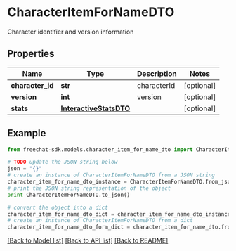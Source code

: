 # CharacterItemForNameDTO

Character identifier and version information

## Properties
Name | Type | Description | Notes
------------ | ------------- | ------------- | -------------
**character_id** | **str** | characterId | [optional] 
**version** | **int** | version | [optional] 
**stats** | [**InteractiveStatsDTO**](InteractiveStatsDTO.md) |  | [optional] 

## Example

```python
from freechat-sdk.models.character_item_for_name_dto import CharacterItemForNameDTO

# TODO update the JSON string below
json = "{}"
# create an instance of CharacterItemForNameDTO from a JSON string
character_item_for_name_dto_instance = CharacterItemForNameDTO.from_json(json)
# print the JSON string representation of the object
print CharacterItemForNameDTO.to_json()

# convert the object into a dict
character_item_for_name_dto_dict = character_item_for_name_dto_instance.to_dict()
# create an instance of CharacterItemForNameDTO from a dict
character_item_for_name_dto_form_dict = character_item_for_name_dto.from_dict(character_item_for_name_dto_dict)
```
[[Back to Model list]](../README.md#documentation-for-models) [[Back to API list]](../README.md#documentation-for-api-endpoints) [[Back to README]](../README.md)


